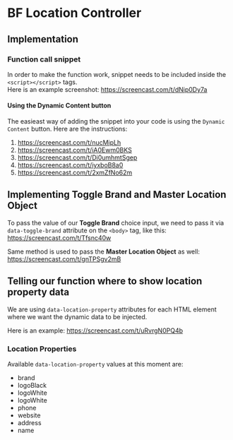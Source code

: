 # BF Location Controller
## Implementation
### Function call snippet
In order to make the function work, snippet needs to be included inside the `<script></script>` tags.  
Here is an example screenshot: https://screencast.com/t/dNip0Dy7a

#### Using the Dynamic Content button
The easieast way of adding the snippet into your code is using the `Dynamic Content` button. Here are the instructions: 
1. https://screencast.com/t/nucMipLh
2. https://screencast.com/t/iA0Ewm0BKS
3. https://screencast.com/t/Di0umhmtSgep
4. https://screencast.com/t/iyxboB8a0
5. https://screencast.com/t/2xmZfNo62m

## Implementing **Toggle Brand** and **Master Location Object**
To pass the value of our **Toggle Brand** choice input, we need to pass it via `data-toggle-brand` attribute on the `<body>` tag, like this: https://screencast.com/t/Tfsnc40w

Same method is used to pass the **Master Location Object** as well: https://screencast.com/t/gnTPSgv2mB

## Telling our function where to show location property data
We are using `data-location-property` attributes for each HTML element where we want the dynamic data to be injected. 

Here is an example: https://screencast.com/t/uRvrgN0PQ4b

### Location Properties
Available `data-location-property` values at this moment are:
- brand
- logoBlack
- logoWhite
- logoWhite
- phone
- website
- address
- name
